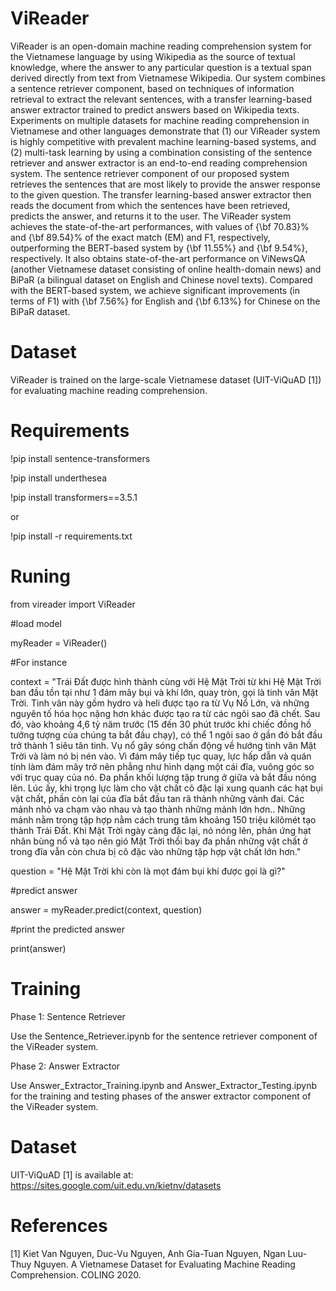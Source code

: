 # ViReader

ViReader is an open-domain machine reading comprehension system for the Vietnamese language by using Wikipedia as the source of textual knowledge, where the answer to any particular question is a textual span derived directly from text from Vietnamese Wikipedia. Our system combines a sentence retriever component, based on techniques of information retrieval to extract the relevant sentences, with a transfer learning-based answer extractor trained to predict answers based on Wikipedia texts. Experiments on multiple datasets for machine reading comprehension in Vietnamese and other languages demonstrate that (1) our ViReader system is highly competitive with prevalent machine learning-based systems, and (2) multi-task learning by using a combination consisting of the sentence retriever and answer extractor is an end-to-end reading comprehension system. The sentence retriever component of our proposed system retrieves the sentences that are most likely to provide the answer response to the given question. The transfer learning-based answer extractor then reads the document from which the sentences have been retrieved, predicts the answer, and returns it to the user. The ViReader system achieves the state-of-the-art performances, with values of {\bf 70.83}\% and {\bf 89.54}\% of the exact match (EM) and F1, respectively, outperforming the BERT-based system by {\bf 11.55\%} and {\bf 9.54\%}, respectively. It also obtains state-of-the-art performance on ViNewsQA (another Vietnamese dataset consisting of online health-domain news) and BiPaR (a bilingual dataset on English and Chinese novel texts). Compared with the BERT-based system, we achieve significant improvements (in terms of F1) with {\bf 7.56\%} for English and {\bf 6.13\%} for Chinese on the BiPaR dataset.

# Dataset 

ViReader is trained on the large-scale Vietnamese dataset (UIT-ViQuAD [1]) for evaluating machine reading comprehension. 

# Requirements 

!pip install sentence-transformers 

!pip install underthesea 

!pip install transformers==3.5.1

or 

!pip install -r requirements.txt

# Runing 

from vireader import ViReader

#load model

myReader = ViReader()

#For instance

context = "Trái Đất được hình thành cùng với Hệ Mặt Trời từ khi Hệ Mặt Trời ban đầu tồn tại như 1 đám mây bụi và khí lớn, quay tròn, gọi là tinh vân Mặt Trời. Tinh vân này gồm hydro và heli được tạo ra từ Vụ Nổ Lớn, và những nguyên tố hóa học nặng hơn khác được tạo ra từ các ngôi sao đã chết. Sau đó, vào khoảng 4,6 tỷ năm trước (15 đến 30 phút trước khi chiếc đồng hồ tưởng tượng của chúng ta bắt đầu chạy), có thể 1 ngôi sao ở gần đó bắt đầu trở thành 1 siêu tân tinh. Vụ nổ gây sóng chấn động về hướng tinh vân Mặt Trời và làm nó bị nén vào. Vì đám mây tiếp tục quay, lực hấp dẫn và quán tính làm đám mây trở nên phẳng như hình dạng một cái đĩa, vuông góc so với trục quay của nó. Đa phần khối lượng tập trung ở giữa và bắt đầu nóng lên. Lúc ấy, khi trọng lực làm cho vật chất cô đặc lại xung quanh các hạt bụi vật chất, phần còn lại của đĩa bắt đầu tan rã thành những vành đai. Các mảnh nhỏ va chạm vào nhau và tạo thành những mảnh lớn hơn.. Những mảnh nằm trong tập hợp nằm cách trung tâm khoảng 150 triệu kilômét tạo thành Trái Đất. Khi Mặt Trời ngày càng đặc lại, nó nóng lên, phản ứng hạt nhân bùng nổ và tạo nên gió Mặt Trời thổi bay đa phần những vật chất ở trong đĩa vẫn còn chưa bị cô đặc vào những tập hợp vật chất lớn hơn."

question = 	"Hệ Mặt Trời khi còn là mọt đám bụi khí được gọi là gì?"

#predict answer

answer = myReader.predict(context, question)

#print the predicted answer 

print(answer)

# Training

Phase 1: Sentence Retriever

Use the Sentence_Retriever.ipynb for the sentence retriever component of the ViReader system.

Phase 2: Answer Extractor

Use Answer_Extractor_Training.ipynb and Answer_Extractor_Testing.ipynb for the training and testing phases of the answer extractor component of the ViReader system.

# Dataset

UIT-ViQuAD [1] is available at: https://sites.google.com/uit.edu.vn/kietnv/datasets

# References 

[1] Kiet Van Nguyen, Duc-Vu Nguyen, Anh Gia-Tuan Nguyen, Ngan Luu-Thuy Nguyen. A Vietnamese Dataset for Evaluating Machine Reading Comprehension. COLING 2020.


